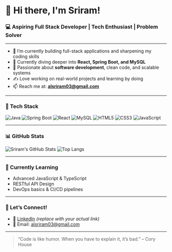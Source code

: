 # 👋 Hi there, I'm Sriram!

### 💻 Aspiring Full Stack Developer | Tech Enthusiast | Problem Solver

---

- 🔭 I’m currently building full-stack applications and sharpening my coding skills
- 🌱 Currently diving deeper into **React, Spring Boot, and MySQL**
- 👀 Passionate about **software development**, clean code, and scalable systems
- ✍️ Love working on real-world projects and learning by doing
- 📫 Reach me at: **alsriram03@gmail.com**

---

### 🧰 Tech Stack
![Java](https://img.shields.io/badge/Java-007396?style=for-the-badge&logo=java&logoColor=white)
![Spring Boot](https://img.shields.io/badge/SpringBoot-6DB33F?style=for-the-badge&logo=spring-boot&logoColor=white)
![React](https://img.shields.io/badge/React-20232A?style=for-the-badge&logo=react&logoColor=61DAFB)
![MySQL](https://img.shields.io/badge/MySQL-00758F?style=for-the-badge&logo=mysql&logoColor=white)
![HTML5](https://img.shields.io/badge/HTML5-e34c26?style=for-the-badge&logo=html5&logoColor=white)
![CSS3](https://img.shields.io/badge/CSS3-264de4?style=for-the-badge&logo=css3&logoColor=white)
![JavaScript](https://img.shields.io/badge/JavaScript-F7DF1E?style=for-the-badge&logo=javascript&logoColor=black)

---

### 📊 GitHub Stats

![Sriram's GitHub Stats](https://github-readme-stats.vercel.app/api?username=Sriram110603&show_icons=true&theme=github_dark)
![Top Langs](https://github-readme-stats.vercel.app/api/top-langs/?username=Sriram110603&layout=compact&theme=github_dark)

---

### 🧠 Currently Learning
- Advanced JavaScript & TypeScript
- RESTful API Design
- DevOps basics & CI/CD pipelines

---

### 🤝 Let’s Connect!
- 💼 [LinkedIn](https://www.linkedin.com/in/your-linkedin-profile) *(replace with your actual link)*
- 📨 Email: alsriram03@gmail.com

---

> “Code is like humor. When you have to explain it, it’s bad.” – Cory House

<!---
Sriram110603/Sriram110603 is a ✨ special ✨ repository because its `README.md` (this file) appears on your GitHub profile.
You can click the Preview link to take a look at your changes.
--->
